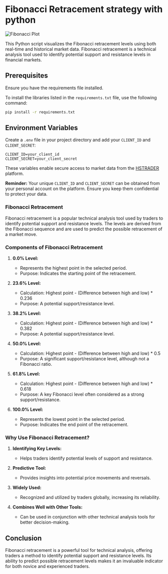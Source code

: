 # Fibonacci Retracement strategy with python

![Fibonacci Plot](img/fibonacci.png)

This Python script visualizes the Fibonacci retracement levels using both real-time and historical market data. Fibonacci retracement is a technical analysis tool used to identify potential support and resistance levels in financial markets.

## Prerequisites

Ensure you have the requirements file installed.

To install the libraries listed in the `requirements.txt` file, use the following command:

```sh
pip install -r requirements.txt
```

## Environment Variables

Create a `.env` file in your project directory and add your `CLIENT_ID` and `CLIENT_SECRET`:

```env
CLIENT_ID=your_client_id
CLIENT_SECRET=your_client_secret
```

These variables enable secure access to market data from the [HSTRADER](https://staging.hstrader.com/login) platform.

**Reminder:**
Your unique `CLIENT_ID` and `CLIENT_SECRET` can be obtained from your personal account on the platform. Ensure you keep them confidential to protect your data.

### Fibonacci Retracement

Fibonacci retracement is a popular technical analysis tool used by traders to identify potential support and resistance levels. The levels are derived from the Fibonacci sequence and are used to predict the possible retracement of a market move.

### Components of Fibonacci Retracement

1. **0.0% Level:**
   - Represents the highest point in the selected period.
   - Purpose: Indicates the starting point of the retracement.

2. **23.6% Level:**
   - Calculation: Highest point - (Difference between high and low) * 0.236
   - Purpose: A potential support/resistance level.

3. **38.2% Level:**
   - Calculation: Highest point - (Difference between high and low) * 0.382
   - Purpose: A potential support/resistance level.

4. **50.0% Level:**
   - Calculation: Highest point - (Difference between high and low) * 0.5
   - Purpose: A significant support/resistance level, although not a Fibonacci ratio.

5. **61.8% Level:**
   - Calculation: Highest point - (Difference between high and low) * 0.618
   - Purpose: A key Fibonacci level often considered as a strong support/resistance.

6. **100.0% Level:**
   - Represents the lowest point in the selected period.
   - Purpose: Indicates the end point of the retracement.

### Why Use Fibonacci Retracement?

1. **Identifying Key Levels:**
   - Helps traders identify potential levels of support and resistance.

2. **Predictive Tool:**
   - Provides insights into potential price movements and reversals.

3. **Widely Used:**
   - Recognized and utilized by traders globally, increasing its reliability.

4. **Combines Well with Other Tools:**
   - Can be used in conjunction with other technical analysis tools for better decision-making.

## Conclusion

Fibonacci retracement is a powerful tool for technical analysis, offering traders a method to identify potential support and resistance levels. Its ability to predict possible retracement levels makes it an invaluable indicator for both novice and experienced traders.